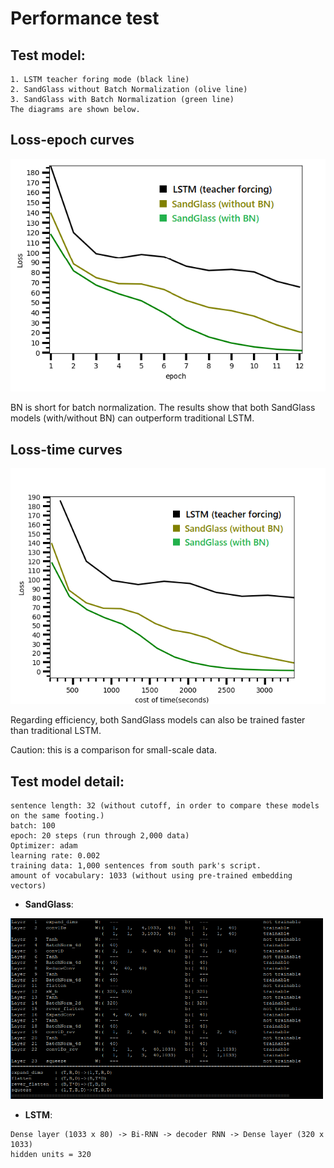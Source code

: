 # Performance test 


## Test model:
```
1. LSTM teacher foring mode (black line)
2. SandGlass without Batch Normalization (olive line)
3. SandGlass with Batch Normalization (green line)
The diagrams are shown below.
```

## Loss-epoch curves 

<img src="loss_epoch.png" width="550">

BN is short for batch normalization. The results show that both SandGlass models (with/without BN) can outperform traditional LSTM. 

## Loss-time curves

<img src="loss_time.png" width="550">

Regarding efficiency, both SandGlass models can also be trained faster than traditional LSTM.


Caution: this is a comparison for small-scale data. 

## Test model detail:
```
sentence length: 32 (without cutoff, in order to compare these models on the same footing.)
batch: 100
epoch: 20 steps (run through 2,000 data)
Optimizer: adam
learning rate: 0.002
training data: 1,000 sentences from south park's script.
amount of vocabulary: 1033 (without using pre-trained embedding vectors)
```

- **SandGlass**: 
 
<img src="test_info.png" width="500">

- **LSTM**:
```
Dense layer (1033 x 80) -> Bi-RNN -> decoder RNN -> Dense layer (320 x 1033)
hidden units = 320
```



